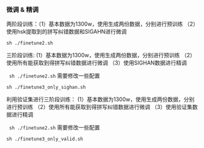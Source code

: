

### 微调 & 精调


两阶段训练：（1）基本数据为1300w，使用生成两份数据，分别进行预训练 （2） 使用hsk提取到的拼写纠错数据和SIGAHN进行微调

`
sh ./finetune2.sh
`


三阶段训练: (1）基本数据为1300w，使用生成两份数据，分别进行预训练 （2）使用所有能获取到得拼写纠错数据进行微调 （3）使用SIGHAN数据进行精调


`
sh ./finetune2.sh` 需要修改一些配置

`
sh ./finetune3_only_sighan.sh
`

利用验证集进行三阶段训练： (1）基本数据为1300w，使用生成两份数据，分别进行预训练 （2）使用所有能获取到得拼写纠错数据进行微调 （3）使用验证集数据进行精调

`
sh ./finetune2.sh` 需要修改一些配置

`
sh ./finetune3_only_valid.sh
`
